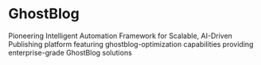 # GhostBlog
Pioneering Intelligent Automation Framework for Scalable, AI-Driven Publishing platform featuring ghostblog-optimization capabilities providing enterprise-grade GhostBlog solutions
